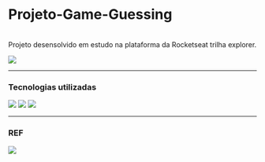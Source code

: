 # Projeto-Game-Guessing

<br>Projeto desensolvido em estudo na plataforma da Rocketseat trilha explorer.</br>

<a href="https://www.rocketseat.com.br/" target="_blank"><img src="https://i.imgur.com/nz0kFS8.jpg"></a>
<hr>

### Tecnologias utilizadas 
  <img src="https://img.shields.io/badge/HTML5-E34F26?style=for-the-badge&logo=html5&logoColor=white"> <img src="https://img.shields.io/badge/CSS3-1572B6?style=for-the-badge&logo=css3&logoColor=white"> <img src="https://img.shields.io/badge/JavaScript-F7DF1E?style=for-the-badge&logo=javascript&logoColor=black">

<hr>

### REF
<img src="https://i.imgur.com/1QJv70K.png">
